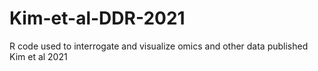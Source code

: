 # Kim-et-al-DDR-2021
 R code used to interrogate and visualize omics and other data published Kim et al 2021
